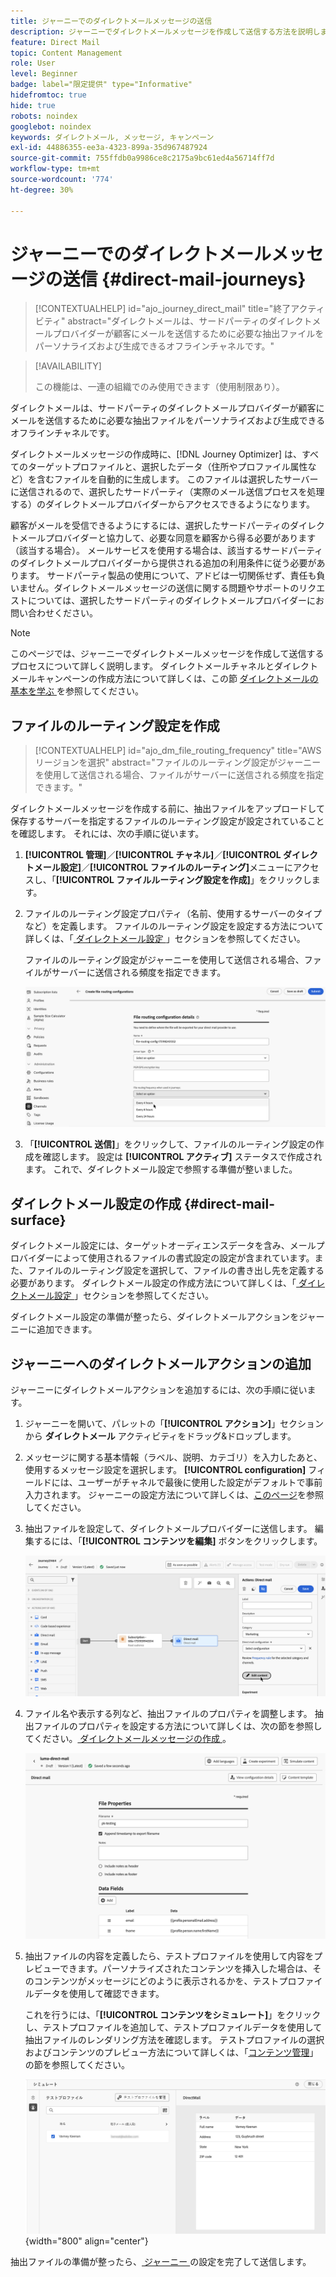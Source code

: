 ```yaml
---
title: ジャーニーでのダイレクトメールメッセージの送信
description: ジャーニーでダイレクトメールメッセージを作成して送信する方法を説明します。
feature: Direct Mail
topic: Content Management
role: User
level: Beginner
badge: label="限定提供" type="Informative"
hidefromtoc: true
hide: true
robots: noindex
googlebot: noindex
keywords: ダイレクトメール, メッセージ, キャンペーン
exl-id: 44886355-ee3a-4323-899a-35d967487924
source-git-commit: 755ffdb0a9986ce8c2175a9bc61ed4a56714ff7d
workflow-type: tm+mt
source-wordcount: '774'
ht-degree: 30%

---
```


# ジャーニーでのダイレクトメールメッセージの送信 {#direct-mail-journeys}

>[!CONTEXTUALHELP]
>id="ajo_journey_direct_mail"
>title="終了アクティビティ"
>abstract="ダイレクトメールは、サードパーティのダイレクトメールプロバイダーが顧客にメールを送信するために必要な抽出ファイルをパーソナライズおよび生成できるオフラインチャネルです。"

>[!AVAILABILITY]
>
>この機能は、一連の組織でのみ使用できます（使用制限あり）。

ダイレクトメールは、サードパーティのダイレクトメールプロバイダーが顧客にメールを送信するために必要な抽出ファイルをパーソナライズおよび生成できるオフラインチャネルです。

ダイレクトメールメッセージの作成時に、[!DNL Journey Optimizer] は、すべてのターゲットプロファイルと、選択したデータ（住所やプロファイル属性など）を含むファイルを自動的に生成します。 このファイルは選択したサーバーに送信されるので、選択したサードパーティ（実際のメール送信プロセスを処理する）のダイレクトメールプロバイダーからアクセスできるようになります。

顧客がメールを受信できるようにするには、選択したサードパーティのダイレクトメールプロバイダーと協力して、必要な同意を顧客から得る必要があります（該当する場合）。 メールサービスを使用する場合は、該当するサードパーティのダイレクトメールプロバイダーから提供される追加の利用条件に従う必要があります。 サードパーティ製品の使用について、アドビは一切関係せず、責任も負いません。ダイレクトメールメッセージの送信に関する問題やサポートのリクエストについては、選択したサードパーティのダイレクトメールプロバイダーにお問い合わせください。

>[!NOTE]
>
>このページでは、ジャーニーでダイレクトメールメッセージを作成して送信するプロセスについて詳しく説明します。 ダイレクトメールチャネルとダイレクトメールキャンペーンの作成方法について詳しくは、この節 [ ダイレクトメールの基本を学ぶ ](../direct-mail/get-started-direct-mail.md) を参照してください。

## ファイルのルーティング設定を作成

>[!CONTEXTUALHELP]
>id="ajo_dm_file_routing_frequency"
>title="AWS リージョンを選択"
>abstract="ファイルのルーティング設定がジャーニーを使用して送信される場合、ファイルがサーバーに送信される頻度を指定できます。"

ダイレクトメールメッセージを作成する前に、抽出ファイルをアップロードして保存するサーバーを指定するファイルのルーティング設定が設定されていることを確認します。 それには、次の手順に従います。

1. **[!UICONTROL 管理]**／**[!UICONTROL チャネル]**／**[!UICONTROL ダイレクトメール設定]**／**[!UICONTROL ファイルのルーティング]**&#x200B;メニューにアクセスし、「**[!UICONTROL ファイルルーティング設定を作成]**」をクリックします。

1. ファイルのルーティング設定プロパティ（名前、使用するサーバーのタイプなど）を定義します。 ファイルのルーティング設定を設定する方法について詳しくは、「[ ダイレクトメール設定 ](../direct-mail/direct-mail-configuration.md#file-routing-configuration)」セクションを参照してください。

   ファイルのルーティング設定がジャーニーを使用して送信される場合、ファイルがサーバーに送信される頻度を指定できます。

   ![](assets/file-routing-journey.png)

1. 「**[!UICONTROL 送信]**」をクリックして、ファイルのルーティング設定の作成を確認します。 設定は **[!UICONTROL アクティブ]** ステータスで作成されます。 これで、ダイレクトメール設定で参照する準備が整いました。

## ダイレクトメール設定の作成 {#direct-mail-surface}

ダイレクトメール設定には、ターゲットオーディエンスデータを含み、メールプロバイダーによって使用されるファイルの書式設定の設定が含まれています。また、ファイルのルーティング設定を選択して、ファイルの書き出し先を定義する必要があります。 ダイレクトメール設定の作成方法について詳しくは、「[ ダイレクトメール設定 ](../direct-mail/direct-mail-configuration.md#file-routing-configuration)」セクションを参照してください。

ダイレクトメール設定の準備が整ったら、ダイレクトメールアクションをジャーニーに追加できます。

## ジャーニーへのダイレクトメールアクションの追加

ジャーニーにダイレクトメールアクションを追加するには、次の手順に従います。

1. ジャーニーを開いて、パレットの「**[!UICONTROL アクション]**」セクションから **ダイレクトメール** アクティビティをドラッグ&amp;ドロップします。

1. メッセージに関する基本情報（ラベル、説明、カテゴリ）を入力したあと、使用するメッセージ設定を選択します。 **[!UICONTROL configuration]** フィールドには、ユーザーがチャネルで最後に使用した設定がデフォルトで事前入力されます。 ジャーニーの設定方法について詳しくは、[このページ](../building-journeys/journey-gs.md)を参照してください。

1. 抽出ファイルを設定して、ダイレクトメールプロバイダーに送信します。 編集するには、「**[!UICONTROL コンテンツを編集]** ボタンをクリックします。

   ![](assets/direct-mail-add-journey.png)

1. ファイル名や表示する列など、抽出ファイルのプロパティを調整します。 抽出ファイルのプロパティを設定する方法について詳しくは、次の節を参照してください。[ ダイレクトメールメッセージの作成 ](../direct-mail/create-direct-mail.md#extraction-file)。

   ![](assets/direct-mail-journey-content.png)

1. 抽出ファイルの内容を定義したら、テストプロファイルを使用して内容をプレビューできます。パーソナライズされたコンテンツを挿入した場合は、そのコンテンツがメッセージにどのように表示されるかを、テストプロファイルデータを使用して確認できます。

   これを行うには、「**[!UICONTROL コンテンツをシミュレート]**」をクリックし、テストプロファイルを追加して、テストプロファイルデータを使用して抽出ファイルのレンダリング方法を確認します。 テストプロファイルの選択およびコンテンツのプレビュー方法について詳しくは、「[コンテンツ管理](../content-management/preview-test.md)」の節を参照してください。

   ![](assets/direct-mail-simulate.png){width="800" align="center"}

抽出ファイルの準備が整ったら、[ ジャーニー ](../building-journeys/journey-gs.md) の設定を完了して送信します。
